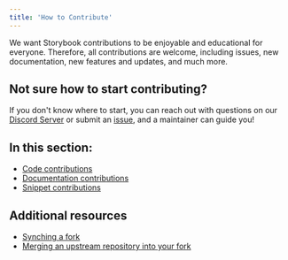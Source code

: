 ```yaml
---
title: 'How to Contribute'
---
```


We want Storybook contributions to be enjoyable and educational for everyone. Therefore, all contributions are welcome, including issues, new documentation, new features and updates, and much more.

## Not sure how to start contributing?

If you don't know where to start, you can reach out with questions on our [Discord Server](https://discord.gg/storybook) or submit an [issue](https://github.com/storybookjs/storybook/issues), and a maintainer can guide you!


## In this section:

- [Code contributions](./code.md)
- [Documentation contributions](./documentation-updates.md)
- [Snippet contributions](./new-snippets.md)


## Additional resources

- [Synching a fork](https://docs.github.com/en/github/collaborating-with-issues-and-pull-requests/working-with-forks/syncing-a-fork)
- [Merging an upstream repository into your fork](https://docs.github.com/en/github/collaborating-with-issues-and-pull-requests/working-with-forks/merging-an-upstream-repository-into-your-fork)